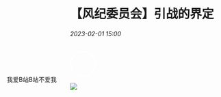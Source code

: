 <head>
    <style>
        .round_icon{
            width: 55px;
            height: 55px;
            border: 3px solid white;
            border-radius: 50%;
            overflow: hidden;
        }
        .p1{
            position: absolute;
            top: 240px;
            left: 80px;
        }
        
    img{
        width: 100%;
    }
</style>
</head>


# 【风纪委员会】引战的界定
###### 2023-02-01 15:00
<div class="round_icon">
  <img src="https://qg46.github.io/bilibili/article/mgid1/80715188684ffe0a179f0d54b6a11c9508a8a77d.jpg" alt="">
    <p class="p1">我爱B站B站不爱我</p>
</div>



![](https://qg46.github.io/bilibili/article/mgid1/151c4482280b34e914c51fccfe5b857cff8d61c6.jpg)


